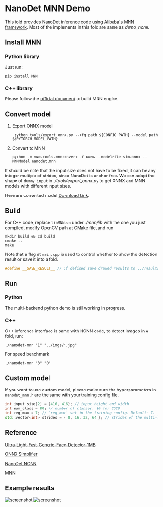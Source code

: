 # NanoDet MNN Demo

This fold provides NanoDet inference code using
[Alibaba's MNN framework](https://github.com/alibaba/MNN). Most of the implements in
this fold are same as *demo_ncnn*.

## Install MNN

### Python library

Just run:

```shell
pip install MNN
```

### C++ library

Please follow the [official document](https://www.yuque.com/mnn/en/build_linux) to build MNN engine.

## Convert model

1. Export ONNX model

   ```shell
    python tools/export_onnx.py --cfg_path ${CONFIG_PATH} --model_path ${PYTORCH_MODEL_PATH}
   ```

1. Convert to MNN

   ```shell
   python -m MNN.tools.mnnconvert -f ONNX --modelFile sim.onnx --MNNModel nanodet.mnn
   ```

It should be note that the input size does not have to be fixed, it can be any integer multiple of strides,
since NanoDet is anchor free. We can adapt the shape of `dummy_input` in *./tools/export_onnx.py* to get ONNX and MNN models
with different input sizes.

Here are converted model
[Download Link](https://github.com/RangiLyu/nanodet/releases/download/v1.0.0-alpha-1/nanodet-plus-m_416_mnn.mnn).

## Build

For C++ code, replace `libMNN.so` under *./mnn/lib* with the one you just compiled, modify OpenCV path at CMake file,
and run

```shell
mkdir build && cd build
cmake ..
make
```

Note that a flag at `main.cpp` is used to control whether to show the detection result or save it into a fold.

```c++
#define __SAVE_RESULT__ // if defined save drawed results to ../results, else show it in windows
```

## Run

### Python

The multi-backend python demo is still working in progress.

### C++

C++ inference interface is same with NCNN code, to detect images in a fold, run:

```shell
./nanodet-mnn "1" "../imgs/*.jpg"
```

For speed benchmark

```shell
./nanodet-mnn "3" "0"
```

## Custom model

If you want to use custom model, please make sure the hyperparameters
in `nanodet_mnn.h` are the same with your training config file.

```cpp
int input_size[2] = {416, 416}; // input height and width
int num_class = 80; // number of classes. 80 for COCO
int reg_max = 7; // `reg_max` set in the training config. Default: 7.
std::vector<int> strides = { 8, 16, 32, 64 }; // strides of the multi-level feature.
```

## Reference

[Ultra-Light-Fast-Generic-Face-Detector-1MB](https://github.com/Linzaer/Ultra-Light-Fast-Generic-Face-Detector-1MB/tree/master/MNN)

[ONNX Simplifier](https://github.com/daquexian/onnx-simplifier)

[NanoDet NCNN](https://github.com/RangiLyu/nanodet/tree/main/demo_ncnn)

[MNN](https://github.com/alibaba/MNN)

## Example results

![screenshot](./results/000252.jpg?raw=true)
![screenshot](./results/000258.jpg?raw=true)

